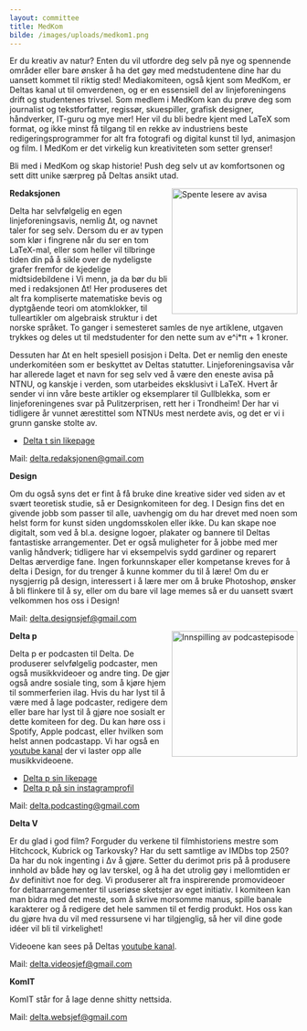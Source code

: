 ```yaml
---
layout: committee
title: MedKom
bilde: /images/uploads/medkom1.png
---
```

Er du kreativ av natur? Enten du vil utfordre deg selv på nye og spennende områder eller bare ønsker å ha det gøy med medstudentene dine har du uansett kommet til riktig sted! Mediakomiteen, også kjent som MedKom, er Deltas kanal ut til omverdenen, og er en essensiell del av linjeforeningens drift og studentenes trivsel. Som medlem i MedKom kan du prøve deg som journalist og tekstforfatter, regissør, skuespiller, grafisk designer, håndverker, IT-guru og mye mer! Her vil du bli bedre kjent med LaTeX som format, og ikke minst få tilgang til en rekke av industriens beste redigeringsprogrammer for alt fra fotografi og digital kunst til lyd, animasjon og film. I MedKom er det virkelig kun kreativiteten som setter grenser!

Bli med i MedKom og skap historie! Push deg selv ut av komfortsonen og sett ditt unike særpreg på Deltas ansikt utad.

<img src="/images/uploads/redbilde.jpeg" alt="Spente lesere av avisa" widtth="300" height="220" align="right">

**Redaksjonen** 

Delta har selvfølgelig en egen linjeforeningsavis, nemlig &Delta;t, og navnet taler
for seg selv. Dersom du er av typen som klør i fingrene når du ser en tom 
LaTeX-mal, eller som heller vil tilbringe tiden din på å sikle over de
nydeligste grafer fremfor de kjedelige midtsidebildene i Vi menn, 
ja da bør du bli med i redaksjonen Δt! Her produseres det alt fra 
kompliserte matematiske bevis og dyptgående teori om atomklokker, 
til tulleartikler om algebraisk struktur i det norske språket. 
To ganger i semesteret samles de nye artiklene, utgaven trykkes 
og deles ut til medstudenter for den nette sum av e^i*&pi; + 1 
kroner.

Dessuten har &Delta;t en helt spesiell posisjon i Delta. Det er nemlig den 
eneste underkomitéen som er beskyttet av Deltas statutter. 
Linjeforeningsavisa vår har allerede laget et navn for seg selv ved
å være den eneste avisa på NTNU, og kanskje i verden, som utarbeides 
eksklusivt i LaTeX. Hvert år sender vi inn våre beste artikler og
eksemplarer til Gullblekka, som er linjeforeningenes svar på 
Pulitzerprisen, rett her i Trondheim! Der har vi tidligere år vunnet 
ærestittel som NTNUs mest nerdete avis, og det er vi i grunn ganske 
stolte av.

* [Delta t sin likepage](https://www.facebook.com/avisadeltat)

Mail: <delta.redaksjonen@gmail.com>

**Design**

Om du også syns det er fint å få bruke dine kreative sider ved siden 
av et svært teoretisk studie, så er Designkomiteen for deg. I Design 
fins det en givende jobb som passer til alle, uavhengig om du har drevet 
med noen som helst form for kunst siden ungdomsskolen eller ikke. Du kan 
skape noe digitalt, som ved å bl.a. designe logoer, plakater og bannere 
til Deltas fantastiske arrangementer. Det er også muligheter for å jobbe 
med mer vanlig håndverk; tidligere har vi eksempelvis sydd gardiner og 
reparert Deltas ærverdige fane. Ingen forkunnskaper eller kompetanse kreves 
for å delta i Design, for du trenger å kunne kommer du til å lære! 
Om du er nysgjerrig på design, interessert i å lære mer om å bruke 
Photoshop, ønsker å bli flinkere til å sy, eller om du bare vil lage 
memes så er du uansett svært velkommen hos oss i Design!
  
Mail: <delta.designsjef@gmail.com>


<img src="/images/uploads/podcasten.png
" alt="Innspilling av podcastepisode" widtth="300" height="220" align="right">


**Delta p**

Delta p er podcasten til Delta. De produserer selvfølgelig podcaster, men også 
musikkvideoer og andre ting. De gjør også andre sosiale ting, som å kjøre hjem 
til sommerferien ilag. Hvis du har lyst til å være med å lage podcaster, 
redigere dem eller bare har lyst til å gjøre noe sosialt er dette komiteen for deg. 
Du kan høre oss i Spotify, Apple podcast, eller hvilken som helst annen podcastapp. 
Vi har også en [youtube kanal](https://www.youtube.com/channel/UC1WDrrtnlW0oIfSP6_azSuA) 
der vi laster opp alle musikkvideoene.

* [Delta p sin likepage](https://www.facebook.com/deltapodcast)
* [Delta p på sin instagramprofil](https://www.instagram.com/delta_p_official/)

Mail: <delta.podcasting@gmail.com>

**Delta V** 

Er du glad i god film? Forguder du verkene til filmhistoriens mestre som 
Hitchcock, Kubrick og Tarkovsky? Har du sett samtlige av IMDbs top 250? 
Da har du nok ingenting i &Delta;v å gjøre. Setter du derimot pris på å produsere 
innhold av både høy og lav terskel, og å ha det utrolig gøy i mellomtiden er
&Delta;v definitivt noe for deg. Vi produserer alt fra inspirerende promovideoer 
for deltaarrangementer til useriøse sketsjer av eget initiativ. I komiteen 
kan man bidra med det meste, som å skrive morsomme manus, spille banale 
karakterer og å redigere det hele sammen til et ferdig produkt. Hos oss 
kan du gjøre hva du vil med ressursene vi har tilgjenglig, så her vil dine 
gode idéer vil bli til virkelighet! 

Videoene kan sees på Deltas [youtube kanal](https://www.youtube.com/channel/UCW6mgAETx5tY666gD7cMmNw).

Mail: <delta.videosjef@gmail.com>

**KomIT**   

KomIT står for å lage denne shitty nettsida. 

Mail: <delta.websjef@gmail.com>